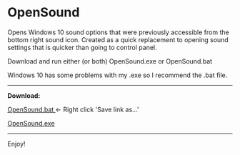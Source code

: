 # OpenSound
Opens Windows 10 sound options that were previously accessible from the bottom right sound icon.
Created as a quick replacement to opening sound settings that is quicker than going to control panel.

Download and run either (or both) OpenSound.exe or OpenSound.bat

Windows 10 has some problems with my .exe so I recommend the .bat file.

<hr>

<strong>Download:</strong>

<a href="https://github.com/YeloPartyHat/OpenSound/raw/master/OpenSound.bat" download> OpenSound.bat </a> <- Right click 'Save link as...'

<a href="https://github.com/YeloPartyHat/OpenSound/raw/master/OpenSound.exe" download> OpenSound.exe </a>

<hr>

Enjoy!
